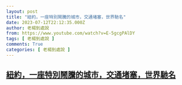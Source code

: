 ```yaml
---
layout: post
title: "紐約，一座特別鬧騰的城市，交通堵塞，世界馳名"
date: 2023-07-12T22:12:35.000Z
author: 老楊到處說
from: https://www.youtube.com/watch?v=E-5gcgPAlDY
tags: [ 老楊到處說 ]
comments: True
categories: [ 老楊到處說 ]
---
```

<!--1689199955000-->
[紐約，一座特別鬧騰的城市，交通堵塞，世界馳名](https://www.youtube.com/watch?v=E-5gcgPAlDY)
------

<div>

</div>
